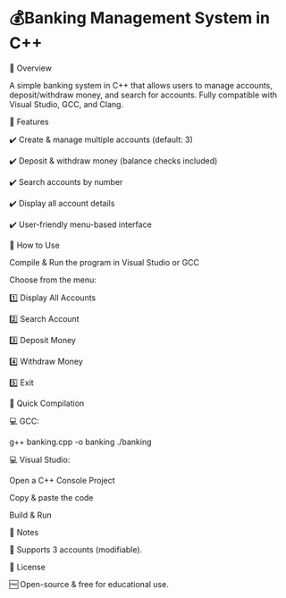# 💰Banking Management System in C++



🔹 Overview

A simple banking system in C++ that allows users to manage accounts, deposit/withdraw money, and search for accounts. Fully compatible with Visual Studio, GCC, and Clang.




🔹 Features

✔️ Create & manage multiple accounts (default: 3)

✔️ Deposit & withdraw money (balance checks included)

✔️ Search accounts by number

✔️ Display all account details

✔️ User-friendly menu-based interface




🔹 How to Use

 Compile & Run the program in Visual Studio or GCC

 

Choose from the menu:

1️⃣ Display All Accounts

2️⃣ Search Account

3️⃣ Deposit Money

4️⃣ Withdraw Money

5️⃣ Exit



🔹 Quick Compilation

💻 GCC:

g++ banking.cpp -o banking
 ./banking

💻 Visual Studio:

Open a C++ Console Project

Copy & paste the code

Build & Run



📌 Notes

🔹 Supports 3 accounts (modifiable).



📜 License

🆓 Open-source & free for educational use.
